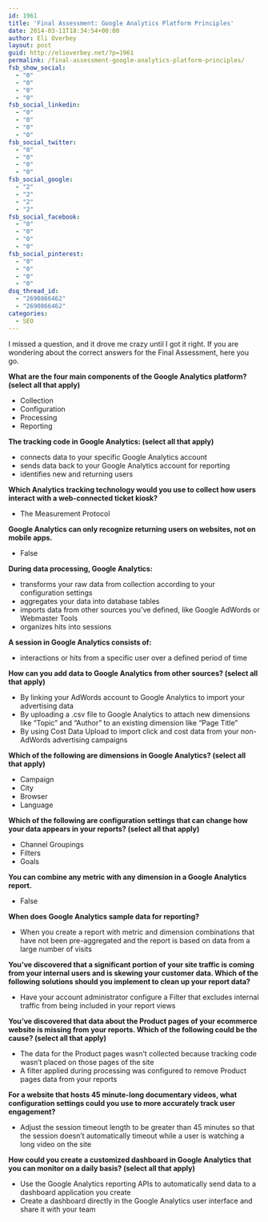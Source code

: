 ```yaml
---
id: 1961
title: 'Final Assessment: Google Analytics Platform Principles'
date: 2014-03-11T18:34:54+00:00
author: Eli Overbey
layout: post
guid: http://elioverbey.net/?p=1961
permalink: /final-assessment-google-analytics-platform-principles/
fsb_show_social:
  - "0"
  - "0"
  - "0"
  - "0"
fsb_social_linkedin:
  - "0"
  - "0"
  - "0"
  - "0"
fsb_social_twitter:
  - "0"
  - "0"
  - "0"
  - "0"
fsb_social_google:
  - "2"
  - "2"
  - "2"
  - "2"
fsb_social_facebook:
  - "0"
  - "0"
  - "0"
  - "0"
fsb_social_pinterest:
  - "0"
  - "0"
  - "0"
  - "0"
dsq_thread_id:
  - "2690866462"
  - "2690866462"
categories:
  - SEO
---
```

I missed a question, and it drove me crazy until I got it right. If you are wondering about the correct answers for the Final Assessment, here you go.

**What are the four main components of the Google Analytics platform? (select all that apply)**

  * Collection
  * Configuration
  * Processing
  * Reporting

**The tracking code in Google Analytics: (select all that apply)**

  * connects data to your specific Google Analytics account
  * sends data back to your Google Analytics account for reporting
  * identifies new and returning users

**Which Analytics tracking technology would you use to collect how users interact with a web-connected ticket kiosk?**

  * The Measurement Protocol

**Google Analytics can only recognize returning users on websites, not on mobile apps.**

  * False

**During data processing, Google Analytics:**

  * transforms your raw data from collection according to your configuration settings
  * aggregates your data into database tables
  * imports data from other sources you&#8217;ve defined, like Google AdWords or Webmaster Tools
  * organizes hits into sessions

**A session in Google Analytics consists of:**

  * interactions or hits from a specific user over a defined period of time

**How can you add data to Google Analytics from other sources? (select all that apply)**

  * By linking your AdWords account to Google Analytics to import your advertising data
  * By uploading a .csv file to Google Analytics to attach new dimensions like “Topic” and “Author” to an existing dimension like “Page Title”
  * By using Cost Data Upload to import click and cost data from your non-AdWords advertising campaigns

**Which of the following are dimensions in Google Analytics? (select all that apply)**

  * Campaign
  * City
  * Browser
  * Language

**Which of the following are configuration settings that can change how your data appears in your reports? (select all that apply)**

  * Channel Groupings
  * Filters
  * Goals

**You can combine any metric with any dimension in a Google Analytics report.**

  * False

**When does Google Analytics sample data for reporting?**

  * When you create a report with metric and dimension combinations that have not been pre-aggregated and the report is based on data from a large number of visits

**You&#8217;ve discovered that a significant portion of your site traffic is coming from your internal users and is skewing your customer data. Which of the following solutions should you implement to clean up your report data?**

  * Have your account administrator configure a Filter that excludes internal traffic from being included in your report views

**You&#8217;ve discovered that data about the Product pages of your ecommerce website is missing from your reports. Which of the following could be the cause? (select all that apply)**

  * The data for the Product pages wasn&#8217;t collected because tracking code wasn&#8217;t placed on those pages of the site
  * A filter applied during processing was configured to remove Product pages data from your reports

**For a website that hosts 45 minute-long documentary videos, what configuration settings could you use to more accurately track user engagement?**

  * Adjust the session timeout length to be greater than 45 minutes so that the session doesn&#8217;t automatically timeout while a user is watching a long video on the site

**How could you create a customized dashboard in Google Analytics that you can monitor on a daily basis? (select all that apply)**

  * Use the Google Analytics reporting APIs to automatically send data to a dashboard application you create
  * Create a dashboard directly in the Google Analytics user interface and share it with your team
